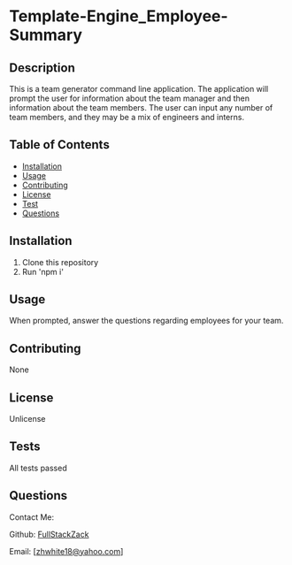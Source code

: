 
# Template-Engine_Employee-Summary

## Description
This is a team generator command line application. The application will prompt the user for information about the team manager and then information about the team members. The user can input any number of team members, and they may be a mix of engineers and interns.

## Table of Contents
* [Installation](#installation)
* [Usage](#usage)
* [Contributing](#contributing)
* [License](#license)
* [Test](#test)
* [Questions](#questions)

## Installation
1. Clone this repository
2. Run 'npm i'

## Usage
When prompted, answer the questions regarding employees for your team.

## Contributing
None

## License
Unlicense

## Tests
All tests passed

## Questions
Contact Me:

Github: [FullStackZack](https://github.com/FullStackZack)

Email: [zhwhite18@yahoo.com]